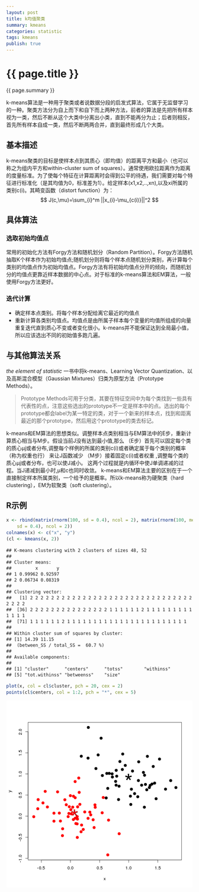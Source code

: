 ```yaml
---
layout: post
title: k均值聚类
summary: kmeans
categories: statistic
tags: kmeans
publish: true
---
```

# {{ page.title }} #
{{ page.summary }} 

k-means算法是一种用于聚类或者说数据分段的启发式算法，它属于无监督学习的一种。聚类方法分为自上而下和自下而上两种方法，前者的算法是先把所有样本视为一类，然后不断从这个大类中分离出小类，直到不能再分为止；后者则相反，首先所有样本自成一类，然后不断两两合并，直到最终形成几个大类。
## 基本描述
k-means聚类的目标是使样本点到其质心（即均值）的距离平方和最小（也可以称之为组内平方和within-cluster sum of squares）。通常使用欧拉距离作为距离的度量标准。为了使每个特征在计算距离时会得到公平的待遇，我们需要对每个特征进行标准化（是其均值为0，标准差为1）。给定样本(x1,x2,..,xn),以及xi所属的类别c(i)。其畸变函数（distort function）为：
$$
J(c,\mu)=\sum_{i}^m ||x_{i}-\mu_{c(i)}||^2
$$
## 具体算法
### 选取初始均值点
常用的初始化方法有Forgy方法和随机划分（Random Partition）。Forgy方法随机抽取K个样本作为初始均值点;随机划分则将每个样本点随机划分类别，再计算每个类别的均值点作为初始均值点。Forgy方法有将初始均值点分开的倾向，而随机划分的均值点更靠近样本数据的中心点。对于标准的k-means算法和EM算法，一般使用Forgy方法更好。
### 迭代计算
* 确定样本点类别。将每个样本分配给离它最近的均值点
* 重新计算各类别均值点。均值点是由所属子样本每个变量的均值所组成的向量
重复迭代直到质心不变或者变化很小。k-means并不能保证达到全局最小值，所以应该选出不同的初始值多跑几遍。

## 与其他算法关系
 _the element of statistic_ 一书中将k-means、Learning Vector Quantization、以及高斯混合模型（Gaussian Mixtures）归类为原型方法（Prototype Methods）。
 
> Prototype Methods可用于分类，其要在特征空间中为每个类找到一些具有代表性的点，注意这些选出的prototype不一定是样本中的点。选出的每个prototype都会label为某一特定的类，对于一个新来的样本点，找到和距离最近的那个prototype，然后用这个prototype的类去标记。

k-means和EM算法的思想类似。调整样本点类别相当与EM算法中的E步，重新计算质心相当与M步。假设当前J没有达到最小值,那么
（E步）首先可以固定每个类的质心μj或者分布,调整每个样例的所属的类别c(i)或者确定属于每个类别的概率（称为权重也行） 来让J函数减少
（M步）接着固定c(i)或者权重 ,调整每个类的质心μj或者分布，也可以使J减小。
这两个过程就是内循环中使J单调递减的过程。当J递减到最小时,μ和c也同时收敛。
k-means和EM算法主要的区别在于一个直接制定样本所属类别，一个给予的是概率。所以k-means称为硬聚类（hard clustering），EM为软聚类（soft clustering）。

## R示例

```r
x <- rbind(matrix(rnorm(100, sd = 0.4), ncol = 2), matrix(rnorm(100, mean = 1, 
    sd = 0.4), ncol = 2))
colnames(x) <- c("x", "y")
(cl <- kmeans(x, 2))
```

```
## K-means clustering with 2 clusters of sizes 48, 52
## 
## Cluster means:
##         x       y
## 1 0.99962 0.92597
## 2 0.06734 0.08319
## 
## Clustering vector:
##   [1] 2 2 2 2 2 2 2 2 2 2 2 2 2 2 2 2 2 2 2 2 2 2 2 2 2 2 2 2 2 2 2 2 2 2 2
##  [36] 2 2 2 2 2 2 2 2 2 2 2 2 2 2 2 1 1 1 1 1 1 2 1 1 1 1 1 1 1 1 1 1 1 1 1
##  [71] 1 1 1 1 1 1 2 1 1 1 1 1 1 1 1 1 1 1 1 1 1 1 1 1 1 1 1 1 1 1
## 
## Within cluster sum of squares by cluster:
## [1] 14.39 11.15
##  (between_SS / total_SS =  60.7 %)
## 
## Available components:
## 
## [1] "cluster"      "centers"      "totss"        "withinss"    
## [5] "tot.withinss" "betweenss"    "size"
```

```r
plot(x, col = cl$cluster, pch = 20, cex = 2)
points(cl$centers, col = 1:2, pch = "*", cex = 5)
```

![plot of chunk unnamed-chunk-1](/_posts/figure/kmeans/unnamed-chunk-1.png) 


